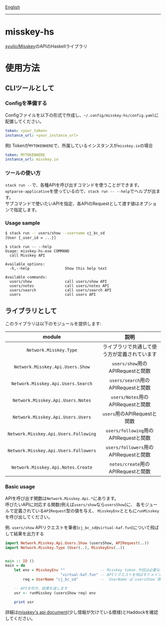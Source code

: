 [English](README.md)

---

# misskey-hs

[syuilo/Misskey](https://github.com/syuilo/misskey)のAPIのHaskellライブラリ

# 使用方法

## CLIツールとして

### Configを準備する

Configファイルを以下の形式で作成し、`~/.config/misskey-hs/config.yaml`に配置してください。

```yaml
token: <your_token>
instance_url: <your_instance_url>
```

例) Tokenが`MYTOKENHERE`で、所属しているインスタンスが`misskey.io`の場合

```yaml
token: MYTOKENHERE
instance_url: misskey.io
```



### ツールの使い方

`stack run --`で、各種APIを呼び出すコマンドを使うことができます。  
`optparse-applicative`を使っているので、`stack run -- --help`でヘルプが出ます。  
サブコマンドで使いたいAPIを指定、各APIのRequestとして渡す値はオプションで指定します。


### Usage sample

```sh
$ stack run -- users/show --username cj_bc_sd
[User {_user_id = ...}]
```

```
$ stack run -- --help
Usage: misskey-hs-exe COMMAND
  call Misskey API

Available options:
  -h,--help                Show this help text

Available commands:
  users/show               call users/show API
  users/notes              call users/notes API
  users/search             call users/search API
  users                    call users API
```

## ライブラリとして

このライブラリは以下のモジュールを提供します:

| module                                | 説明                                         |
|:-:|:-:|
| `Network.Misskey.Type`                | ライブラリで共通して使う方が定義されています |
| `Network.Misskey.Api.Users.Show`      | `users/show`用のAPIRequestと関数             |
| `Network.Misskey.Api.Users.Search`    | `users/search`用のAPIRequestと関数           |
| `Network.Misskey.Api.Users.Notes`     | `users/Notes`用のAPIRequestと関数            |
| `Network.Misskey.Api.Users.Users`     | `users`用のAPIRequestと関数                  |
| `Network.Misskey.Api.Users.Following` | `users/following`用のAPIRequestと関数        |
| `Network.Misskey.Api.Users.Followers` | `users/followers`用のAPIRequestと関数        |
| `Network.Misskey.Api.Notes.Create`    | `notes/create`用のAPIRequestと関数           |

### Basic usage

APIを呼び出す関数は`Network.Misskey.Api.*`にあります。  
呼びたいAPIに対応する関数(例えば`users/show`なら`usersShow`)に、
各モジュールで定義されている`APIRequest`型の値を与え、
`MisskeyEnv`とともに`runMisskey`を呼び出してください。


例. `users/show` APIリクエストを筆者(`cj_bc_sd@virtual-kaf.fun`)について飛ばして結果を出力する
```haskell
import Network.Misskey.Api.Users.Show (usersShow, APIRequest(..))
import Network.Misskey.Type (User(..), MisskeyEnv(..))


main :: IO ()
main = do
    let env = MisskeyEnv ""                -- Misskey token.今回は必要ないので空文字列にします。
                         "virtual-kaf.fun" -- APIリクエストを飛ばすドメイン
        req = UserName "cj_bc_sd"          -- `UserName`は`usersShow`用のAPIRequestの値コンストラクターです

    -- APIを叩き、結果を返します
    usr <- runMisskey (usersShow req) env

    print usr
```

詳細は[misskey's api document](https://misskey.io/api-doc)(少し情報が欠けている模様)とHaddockを確認してください。


